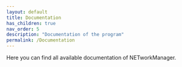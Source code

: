```yaml
---
layout: default
title: Documentation
has_children: true
nav_order: 5
description: "Documentation of the program"
permalink: /Documentation
---
```


Here you can find all available documentation of NETworkManager.
